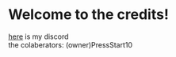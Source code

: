 # Welcome to the credits!
[here](https://biscord.com/PressStart10) is my discord<br>
the colaberators:
(owner)PressStart10<br>
